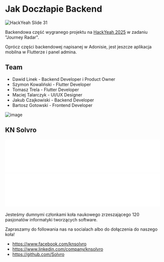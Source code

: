 # Jak Doczłapie Backend

![HackYeah Slide 31](https://github.com/user-attachments/assets/a8f1f27b-578c-44fa-b707-0d6f02a32293)

Backendowa część wygranego projektu na [HackYeah 2025](https://challengerocket.com/hackyeah-2025) w zadaniu "Journey Radar".

Oprócz części backendowej napisanej w Adonisie, jest jeszcze aplikacja mobilna w Flutterze i panel admina.

## Team

- Dawid Linek - Backend Developer i Product Owner
- Szymon Kowaliński - Flutter Developer
- Tomasz Trela - Flutter Developer
- Maciej Talarczyk - UI/UX Designer
- Jakub Czajkowiski - Backend Developer
- Bartosz Gotowski - Frontend Developer

<img  alt="image" src="https://github.com/user-attachments/assets/5ae14441-1f44-46b1-bb64-d7c5459c9846" />

## KN Solvro

![Solvro banner](https://github.com/Solvro/backend-topwr-sks/blob/main/assets/solvro_dark.png#gh-dark-mode-only)
![Solvro banner](https://github.com/Solvro/backend-topwr-sks/blob/main/assets/solvro_dark.png#gh-light-mode-only)

Jesteśmy dumnymi członkami koła naukowego zrzeszającego 120 pasjonatów informatyki tworzących software.

Zapraszamy do followania nas na socialach albo do dołączenia do naszego koła!

- <https://www.facebook.com/knsolvro>
- <https://www.linkedin.com/company/knsolvro>
- <https://github.com/Solvro>
